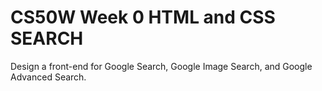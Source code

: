 # CS50W Week 0 HTML and CSS SEARCH
Design a front-end for Google Search, Google Image Search, and Google Advanced Search.

